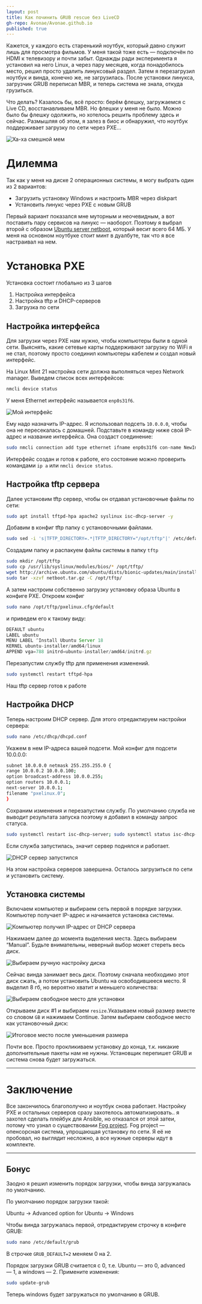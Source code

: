```yaml
---
layout: post
title: Как починить GRUB rescue без LiveCD
gh-repo: Avonae/Avonae.github.io
published: true
---
```


Кажется, у каждого есть старенький ноутбук, который давно служит лишь для просмотра фильмов. У меня такой тоже есть — подключён по HDMI к телевизору и почти забыт. Однажды ради эксперимента я установил на него Linux, а через пару месяцев, когда понадобилось место, решил просто удалить линуксовый раздел. Затем я перезагрузил ноутбук и винда, конечно же, не загрузилась. После установки линукса, загрузчик GRUB переписал MBR, и теперь система не знала, откуда грузиться.

Что делать? Казалось бы, всё просто: берём флешку, загружаемся с Live CD, восстанавливаем MBR. Но флешки у меня не было. Можно было бы флешку одолжить, но хотелось решить проблему здесь и сейчас. Размышляя об этом, я залез в биос и обнаружил, что ноутбук поддерживает загрузку по сети через PXE…

![Ха-ха смешной мем](/assets/img/fixing-Grub/000.jpg)

# Дилемма

Так как у меня на диске 2 операционных системы, я могу выбрать один из 2 вариантов:

- Загрузить установку Windows и настроить MBR через diskpart
- Установить линукс через PXE с новым GRUB

Первый вариант показался мне муторным и неочевидным, а вот поставить пару сервисов на линукс — наоборот.  Поэтому я выбрал второй с образом [Ubuntu server netboot](http://archive.ubuntu.com/ubuntu/dists/bionic-updates/main/installer-amd64/current/images/netboot/netboot.tar.gz), который весит всего 64 МБ. У меня на основном ноутбуке стоит минт в дуалбуте, так что я все настраивал на нем. 

# Установка PXE

Установка состоит глобально из 3 шагов

1. Настройка интерфейса 
2. Настройка tftp и DHCP-серверов
3. Загрузка по сети

## Настройка интерфейса

Для загрузки через PXE нам нужно, чтобы компьютеры были в одной сети. Выяснять, какие сетевые карты поддерживают загрузку по WiFi я не стал, поэтому просто соединил компьютеры кабелем и создал новый интерфейс. 

На Linux Mint 21 настройка сети должна выполняться через Network manager. Выведем список всех интерфейсов:

```bash
nmcli device status
```

У меня Ethernet интерфейс называется `enp0s31f6`.

![Мой интерфейс](/assets/img/fixing-Grub/00.png)

Ему надо назначить IP-адрес. Я использовал подсеть `10.0.0.0`, чтобы она не пересекалась с домашней. Подставьте в команду ниже свой IP-адрес и название интерфейса. Она создаст соединение:

```bash
sudo nmcli connection add type ethernet ifname enp0s31f6 con-name NewInterface ipv4.addresses 10.0.0.1/24 ipv4.dns "8.8.8.8" ipv4.method manual connection.autoconnect yes
```

Интерфейс создан и готов к работе, его состояние можно проверить командами `ip a` или `nmcli device status`.

## Настройка tftp сервера

Далее установим tftp сервер, чтобы он отдавал установочные файлы по сети:

```bash
sudo apt install tftpd-hpa apache2 syslinux isc-dhcp-server -y
```

Добавим в конфиг tftp папку с установочными файлами.

```bash
sudo sed -i 's|TFTP_DIRECTORY=.*|TFTP_DIRECTORY="/opt/tftp"|' /etc/default/tftpd-hpa
```

Создадим папку и распакуем файлы системы в папку `tftp`

```bash
sudo mkdir /opt/tftp
sudo cp /usr/lib/syslinux/modules/bios/* /opt/tftp/
wget http://archive.ubuntu.com/ubuntu/dists/bionic-updates/main/installer-amd64/current/images/netboot/netboot.tar.gz
sudo tar -xzvf netboot.tar.gz -C /opt/tftp/
```

А затем настроим собственно загрузку  установку образа Ubuntu в конфиге PXE. Откроем конфиг 

```bash
sudo nano /opt/tftp/pxelinux.cfg/default
```

и приведем его к такому виду:

```jsx
DEFAULT ubuntu
LABEL ubuntu
MENU LABEL ^Install Ubuntu Server 18
KERNEL ubuntu-installer/amd64/linux
APPEND vga=788 initrd=ubuntu-installer/amd64/initrd.gz
```

Перезапустим службу tftp для применения изменений.

```bash
sudo systemctl restart tftpd-hpa
```

Наш tftp сервер готов к работе

## Настройка DHCP

Теперь настроим DHCP сервер. Для этого отредактируем настройки сервера:

```bash
sudo nano /etc/dhcp/dhcpd.conf
```

Укажем в нем IP-адреса вашей подсети. Мой конфиг для подсети 10.0.0.0:

```bash
subnet 10.0.0.0 netmask 255.255.255.0 {
range 10.0.0.2 10.0.0.100;
option broadcast-address 10.0.0.255;
option routers 10.0.0.1;
next-server 10.0.0.1;
filename "pxelinux.0";
}
```

Сохраним изменения и перезапустим службу. По умолчанию служба не выводит результата запуска поэтому я добавил в команду запрос статуса.

```bash
sudo systemctl restart isc-dhcp-server; sudo systemctl status isc-dhcp-server --no-pager
```

Если служба запустилась, значит сервер поднялся и работает. 

![DHCP сервер запустился](/assets/img/fixing-Grub/01.png)

На этом настройка серверов завершена. Осталось загрузиться по сети и установить систему.

## Установка системы

Включаем компьютер и выбираем сеть первой в порядке загрузки. Компьютер получает IP-адрес и начинается установка системы.

![Компьютер получил IP-адрес от DHCP сервера](/assets/img/fixing-Grub/1.png)

Нажимаем далее до момента выделения места. Здесь выбираем “Manual”. Будьте внимательны, неверный выбор может стереть весь диск.

![Выбираем ручную настройку диска](/assets/img/fixing-Grub/2.png)

Сейчас винда занимает весь диск. Поэтому сначала необходимо этот диск сжать, а потом установить Ubuntu на освободившееся место. Я выделил 8 гб, но вероятно хватит и меньшего количества: 

![Выбираем свободное место для установки](/assets/img/fixing-Grub/3.png)

Открываем диск #1 и выбираем `resize`.Указываем новый размер вместе со словом `GB` и нажимаем Continue.  Затем выбираем свободное место как установочный диск:

![Итоговое место после уменьшения размера](/assets/img/fixing-Grub/4.png)

Почти все. Просто прокликиваем установку до конца, т.к. никакие дополнительные пакеты нам не нужны. Установщик перепишет GRUB и система снова будет загружаться. 

---

# Заключение

Все закончилось благополучно и ноутбук снова работает. Настройку PXE и остальных серверов сразу захотелось автоматизировать.. я захотел сделать плейбук для Ansible, но  отказался от этой затеи, потому что узнал о существовании [Fog project](https://fogproject.org/). Fog project — опенсорсная система, упрощающая установку по сети. Я её не пробовал, но выглядит несложно, а все нужные серверы идут в комплекте.

---

## Бонус

Заодно я решил изменить порядок загрузки, чтобы винда загружалась по умолчанию.

По умолчанию порядок загрузки такой: 

Ubuntu → Advanced option for Ubuntu → Windows

Чтобы винда загружалась первой, отредактируем строчку в конфиге GRUB:

```bash
sudo nano /etc/default/grub
```

В строчке `GRUB_DEFAULT=2` меняем 0 на 2. 

Порядок загрузки GRUB считается с 0, т.е. Ubuntu — это 0, advanced — 1, а windows — 2. Примените изменения:

```bash
sudo update-grub
```

Теперь windows будет загружаться по умолчанию в GRUB.